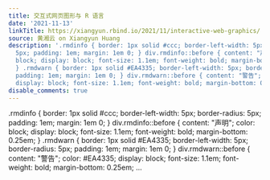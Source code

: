 ```yaml
---
title: 交互式网页图形与 R 语言
date: '2021-11-13'
linkTitle: https://xiangyun.rbind.io/2021/11/interactive-web-graphics/
source: 黄湘云 on Xiangyun Huang
description: '.rmdinfo { border: 1px solid #ccc; border-left-width: 5px; border-radius:
  5px; padding: 1em; margin: 1em 0; } div.rmdinfo::before { content: "声明"; color:
  block; display: block; font-size: 1.1em; font-weight: bold; margin-bottom: 0.25em;
  } .rmdwarn { border: 1px solid #EA4335; border-left-width: 5px; border-radius: 5px;
  padding: 1em; margin: 1em 0; } div.rmdwarn::before { content: "警告"; color: #EA4335;
  display: block; font-size: 1.1em; font-weight: bold; margin-bottom: 0.25em; ...'
disable_comments: true
---
```

.rmdinfo { border: 1px solid #ccc; border-left-width: 5px; border-radius: 5px; padding: 1em; margin: 1em 0; } div.rmdinfo::before { content: "声明"; color: block; display: block; font-size: 1.1em; font-weight: bold; margin-bottom: 0.25em; } .rmdwarn { border: 1px solid #EA4335; border-left-width: 5px; border-radius: 5px; padding: 1em; margin: 1em 0; } div.rmdwarn::before { content: "警告"; color: #EA4335; display: block; font-size: 1.1em; font-weight: bold; margin-bottom: 0.25em; ...